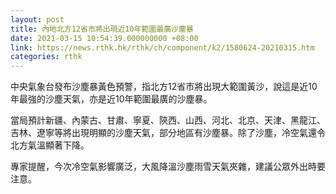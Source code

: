 ```yaml
---
layout: post
title: 內地北方12省市將出現近10年範圍最廣沙塵暴
date: 2021-03-15 10:54:39.000000000 +08:00
link: https://news.rthk.hk/rthk/ch/component/k2/1580624-20210315.htm
categories: rthk
---
```


中央氣象台發布沙塵暴黃色預警，指北方12省市將出現大範圍黃沙，說這是近10年最強的沙塵天氣，亦是近10年範圍最廣的沙塵暴。

當局預計新疆、內蒙古、甘肅、寧夏、陝西、山西、河北、北京、天津、黑龍江、吉林、遼寧等將出現明顯的沙塵天氣，部分地區有沙塵暴。除了沙塵，冷空氣還令北方氣溫顯著下降。

專家提醒，今次冷空氣影響廣泛，大風降溫沙塵雨雪天氣夾雜，建議公眾外出時要注意。
